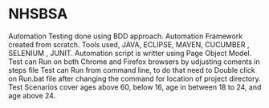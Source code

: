 # NHSBSA
Automation Testing done using BDD approach.
Automation Framework created from scratch.
Tools used, JAVA, ECLIPSE, MAVEN, CUCUMBER , SELENIUM , JUNIT.
Automation script is writter using Page Object Model.
Test can Run on both Chrome and Firefox browsers by udjusting coments in steps file
Test can Run from command line, to do that need to Double click on Run.bat file after changing the command for location of project directory.
Test Scenarios cover ages above 60, below 16, age in between 18 to 24, and age above 24.
